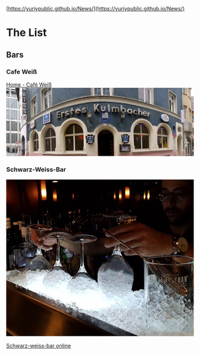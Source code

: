 [https://yuriypublic.github.io/News/](https://yuriypublic.github.io/News/)

# The List

## Bars

### Cafe Weiß
[Home - Café Weiß](https://www.cafe-weiss.de/home/)
![](img.jpg)
  
 ### Schwarz-Weiss-Bar
 ![](media.jpg)
 
 [Schwarz-weiss-bar online](https://www.schwarz-weiss-bar.de/de)
  
